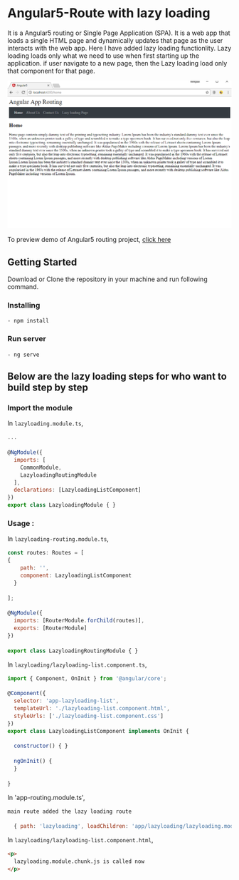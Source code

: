 # Angular5-Route with lazy loading


It is a Angular5 routing or Single Page Application (SPA). It is a web app that loads a single HTML page and dynamically updates that page as the user interacts with the web app. Here I have added lazy loading functionlity. Lazy loading loads only what we need to use when first starting up the application. if user navigate to a new page, then the Lazy loading load only that component for that page.

<p align="center">
    <img  alt="Angular5-Route" src="img/Angular5-Route.PNG" class="img-responsive">
</p>

To preview demo of Angular5 routing project, [click here](https://stackblitz.com/edit/angular5-route?embed=1&file=index.html&hideExplorer=1&hideNavigation=1&view=preview)



## Getting Started
Download  or Clone the repository in your machine and run following command.

### Installing
    - npm install

### Run server
    - ng serve
    
## Below are the lazy loading steps for who want to build step by step


### Import the module

In `lazyloading.module.ts`,

```javascript
...

@NgModule({
  imports: [
    CommonModule,
    LazyloadingRoutingModule
  ],
  declarations: [LazyloadingListComponent]
})
export class LazyloadingModule { }


```

### Usage : 

In `lazyloading-routing.module.ts`,

```javascript
const routes: Routes = [
{
    path: '',
    component: LazyloadingListComponent
  }

];

@NgModule({
  imports: [RouterModule.forChild(routes)],
  exports: [RouterModule]
})

export class LazyloadingRoutingModule { }

```

In `lazyloading/lazyloading-list.component.ts`,

```javascript
import { Component, OnInit } from '@angular/core';

@Component({
  selector: 'app-lazyloading-list',
  templateUrl: './lazyloading-list.component.html',
  styleUrls: ['./lazyloading-list.component.css']
})
export class LazyloadingListComponent implements OnInit {

  constructor() { }

  ngOnInit() {
  }

}
```

In 'app-routing.module.ts',
```javascript
main route added the lazy loading route

  { path: 'lazyloading', loadChildren: 'app/lazyloading/lazyloading.module#LazyloadingModule' }

```
In `lazyloading/lazyloading-list.component.html`,

```html
<p>
  lazyloading.module.chunk.js is called now
</p>           
```
